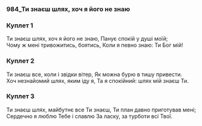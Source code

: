 ### 984_Ти знаєш шлях, хоч я його не знаю
### Куплет 1
Ти знаєш шлях, хоч я його не знаю, Панує спокій у душі моїй; <br/>Чому ж мені тривожитись, боятись, Коли я певно знаю: Ти Бог мій!
### Куплет 2
Ти знаєш все, коли і звідки вітер, Як можна бурю в тишу привести. <br/>Хоч незнайомий шлях, яким іду я, Та я спокійний: шлях мій знаєш Ти.
### Куплет 3
Ти знаєш шлях, майбутнє все Ти знаєш, Ти план давно приготував мені; <br/>Сердечно я люблю Тебе і славлю За ласку, за турботи всі Твої.
